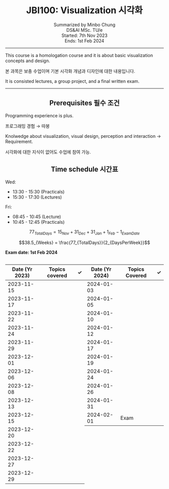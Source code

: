 # <center>JBI100: Visualization 시각화</center>

<p style="text-align:center;">Summarized by Minbo Chung
<br/>
DS&amp;AI MSc. TU/e
<br/>
Started: 7th Nov 2023<br/>
Ends: 1st Feb 2024</p> 

----

This course is a homologation course and it is about basic visualization concepts and design.

본 과목은 보충 수업이며 기본 시각화 개념과 디자인에 대한 내용입니다.

It is consisted lectures, a group project, and a final written exam.

----

## <center>Prerequisites 필수 조건</center>
Programming experience is plus.

프로그래밍 경험 $\rightarrow$ 따봉


Knolwedge about visualization, visual design, perception and interaction $\rightarrow$ Requirement.

시각화에 대한 지식이 없어도 수업에 참여 가능.

## <center>Time schedule 시간표</center>

Wed: 
- 13:30 - 15:30 (Practicals)
- 15:30 - 17:30 (Lectures)

Fri: 
- 08:45 - 10:45 (Lecture)
- 10:45 - 12:45 (Practicals)

$$77_{TotalDays} = 15_{Nov} + 31_{Dec} + 31_{Jan} + 1_{Feb} - 1_{ExamDate}$$

$$38.5_{Weeks} = \frac{77_{TotalDays}}{2_{DaysPerWeek}}$$



**Exam date: 1st Feb 2024**

<div style="display: flex; justify-content: space-between; text-align: center;">

| Date  (Yr 2023) | Topics covered | ✓ |
|------------|----------------|---|
| 2023-11-15 |               |   |
| 2023-11-17 |               |   |
| 2023-11-22 |               |   |
| 2023-11-24 |               |   |
| 2023-11-29 |               |   |
| 2023-12-01 |               |   |
| 2023-12-06 |               |   |
| 2023-12-08 |               |   |
| 2023-12-13 |               |   |
| 2023-12-15 |               |   |
| 2023-12-20 |               |   |
| 2023-12-22 |               |   |
| 2023-12-27 |               |   |
| 2023-12-29 |               |   |

| Date  (Yr 2024) | Topics Covered | ✓ |
|------------|----------------|---|
| 2024-01-03 |               |   |
| 2024-01-05 |               |   |
| 2024-01-10 |               |   |
| 2024-01-12 |               |   |
| 2024-01-17 |               |   |
| 2024-01-19 |               |   |
| 2024-01-24 |               |   |
| 2024-01-26 |               |   |
| 2024-01-31 |               |   |
| 2024-02-01 |      Exam         |   |

</div>

## 